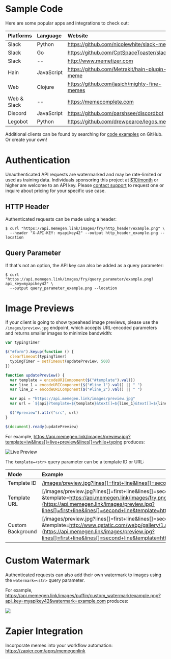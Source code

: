 # Sample Code

Here are some popular apps and integrations to check out:

| Platforms   | Language   | Website                                        |
| :---------- | :--------- | :--------------------------------------------- |
| Slack       | Python     | <https://github.com/nicolewhite/slack-meme>    |
| Slack       | Go         | <https://github.com/CptSpaceToaster/slackbot>  |
| Slack       | --         | <http://www.memetizer.com>                     |
| Hain        | JavaScript | <https://github.com/Metrakit/hain-plugin-meme> |
| Web         | Clojure    | <https://github.com/jasich/mighty-fine-memes>  |
| Web & Slack | --         | <https://memecomplete.com>                     |
| Discord     | JavaScript | <https://github.com/parshsee/discordbot>       |
| Legobot     | Python     | <https://github.com/drewpearce/legos.memes>    |

Additional clients can be found by searching for [code examples](https://github.com/search?o=desc&q=%22api.memegen.link%22+&ref=searchresults&s=indexed&type=Code&utf8=%E2%9C%93) on GitHub. Or create your own!

# Authentication

Unauthenticated API requests are watermarked and may be rate-limited or used as training data.
Individuals sponsoring this project at [$10/month](https://github.com/sponsors/jacebrowning/sponsorships?sponsor=jacebrowning&tier_id=55476&preview=false) or higher are welcome to an API key.
Please <a href="mailto:support@maketested.com?subject=memegen.link">contact support</a> to request one or inquire about pricing for your specific use case.

## HTTP Header

Authenticated requests can be made using a header:

```shell
$ curl "https://api.memegen.link/images/fry/http_header/example.png" \
  --header "X-API-KEY: myapikey42" --output http_header_example.png --location
```

## Query Parameter

If that's not an option, the API key can also be added as a query parameter:

```shell
$ curl "https://api.memegen.link/images/fry/query_parameter/example.png?api_key=myapikey42" \
  --output query_parameter_example.png --location
```

# Image Previews

If your client is going to show typeahead image previews, please use the `/images/preview.jpg` endpoint, which accepts URL-encoded parameters and returns smaller images to minimize bandwidth:

```javascript
var typingTimer

$("#form").keyup(function () {
  clearTimeout(typingTimer)
  typingTimer = setTimeout(updatePreview, 500)
})

function updatePreview() {
  var template = encodeURIComponent($("#template").val())
  var line_1 = encodeURIComponent($("#line_1").val() || " ")
  var line_2 = encodeURIComponent($("#line_2").val() || " ")

  var api = "https://api.memegen.link/images/preview.jpg"
  var url = `${api}?template=${template}&text[]=${line_1}&text[]=${line_2}`

  $("#preview").attr("src", url)
}

$(document).ready(updatePreview)
```

For example, <https://api.memegen.link/images/preview.jpg?template=iw&lines[]=live+preview&lines[]=while+typing> produces:

![Live Preview](https://api.memegen.link/images/preview.jpg?template=iw&lines[]=live+preview&lines[]=while+typing)

The `template=<str>` query parameter can be a template ID or URL:

| Mode              | Example                                                                                                                                                                                                                                                          |
| :---------------- | :--------------------------------------------------------------------------------------------------------------------------------------------------------------------------------------------------------------------------------------------------------------- |
| Template ID       | [/images/preview.jpg<wbr>?lines[]=first+line&lines[]=second+line<wbr>&template=fry](https://api.memegen.link/images/preview.jpg?lines[]=first+line&lines[]=second+line&template=fry)                                                                             |
| Template URL      | [/images/preview.jpg<wbr>?lines[]=first+line&lines[]=second+line<wbr>&template=https://api.memegen.link/images/fry.png](https://api.memegen.link/images/preview.jpg?lines[]=first+line&lines[]=second+line&template=https://api.memegen.link/images/fry.png)     |
| Custom Background | [/images/preview.jpg<wbr>?lines[]=first+line&lines[]=second+line<wbr>&template=http://www.gstatic.com/webp/gallery/1.png](https://api.memegen.link/images/preview.jpg?lines[]=first+line&lines[]=second+line&template=http://www.gstatic.com/webp/gallery/1.png) |

# Custom Watermark

Authenticated requests can also add their own watermark to images using the `watermark=<str>` query parameter.

For example, <https://api.memegen.link/images/puffin/custom_watermark/example.png?api_key=myapikey42&watermark=example.com> produces:

![](https://api.memegen.link/images/puffin/custom_watermark/example.png?api_key=myapikey42&watermark=example.com&width=800)

# Zapier Integration

Incorporate memes into your workflow automation: <https://zapier.com/apps/memegenlink>

<script type="module" src="https://cdn.zapier.com/packages/partner-sdk/v0/zapier-elements/zapier-elements.esm.js"></script>
<link rel="stylesheet" href="https://cdn.zapier.com/packages/partner-sdk/v0/zapier-elements/zapier-elements.css"/>
<div>
  <zapier-full-experience
    client-id="7T8bocHkmLpUuhGOLGQj9pSIxInNKEYWjkU9nypk"
    theme="light"
    intro-copy-display="hide"
    app-search-bar-display="show"
    app-exclusions="space-by-zapier,google-sheets"
    zap-call-to-action-display="hide"
    zap-create-from-scratch-display="show">
  </zapier-full-experience>
</div>
